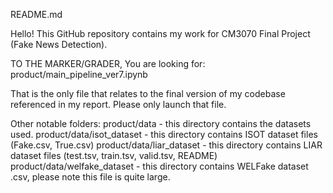 README.md 

Hello! 
This GitHub repository contains my work for CM3070 Final Project (Fake News Detection). 

TO THE MARKER/GRADER, 
You are looking for:
product/main_pipeline_ver7.ipynb

That is the only file that relates to the final version of my codebase referenced in my report.
Please only launch that file. 

Other notable folders: 
product/data - this directory contains the datasets used. 
product/data/isot_dataset - this directory contains ISOT dataset files (Fake.csv, True.csv)
product/data/liar_dataset - this directory contains LIAR dataset files (test.tsv, train.tsv, valid.tsv, README)
product/data/welfake_dataset - this directory contains WELFake dataset .csv, please note this file is quite large. 
